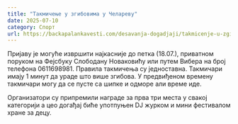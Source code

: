 ```yaml
---
title: "Такмичење у згибовима у Челареву"
date: 2025-07-10
category: Спорт
url: https://backapalankavesti.com/desavanja-dogadjaji/takmicenje-u-zgibovima-u-celarevu/
---
```


Пријаву је могуће извршити најкасније до петка (18.07.), приватном поруком на Фејсбуку Слободану Новаковићу или путем Вибера на број телефона 0611698981. Правила такмичења су једноставна. Такмичари имају 1 минут да ураде што више згибова. У предвиђеном времену такмичари могу да се пусте са шипке и одморе али време иде.

Организатори су припремили награде за прва три места у свакој категорији а цео догађај биће употпуњен DJ журком и мини фестивалом хране за децу.
